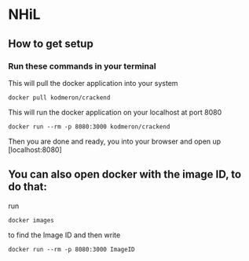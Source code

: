 # NHiL


## How to get setup


### Run these commands in your terminal

This will pull the docker application into your system

```
docker pull kodmeron/crackend

```

This will run the docker application on your localhost at port 8080

```
docker run --rm -p 8080:3000 kodmeron/crackend
```

Then you are done and ready, you into your browser and open up
[localhost:8080]

## You can also open docker with the image ID, to do that:
run 
```
docker images 
```
to find the Image ID and then write
```
docker run --rm -p 8080:3000 ImageID
```
